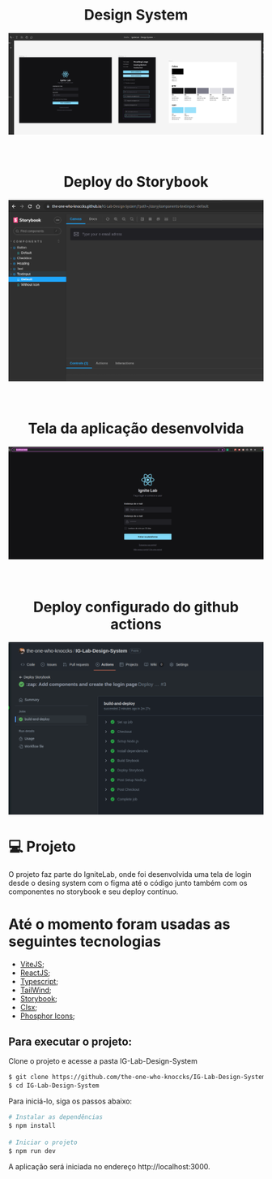

<h1 align='center'>
Design System
</h1>


<div align='center'>
  <img src="Preview/screen-01.png" alt="Logo">
</div>
</br>
</br>

<h1 align='center'>
Deploy do Storybook
</h1>




<div align='center'>
  <img src="Preview/screen-02.png" alt="Logo">
</div>
</br>
</br>

<h1 align='center'>
Tela da aplicação desenvolvida
</h1>


<div align='center'>
  <img src="Preview/screen-03.png" alt="Logo">
</div>
</br>
</br>

<h1 align='center'>
Deploy configurado do github actions
</h1>


<div align='center'>
  <img src="Preview/screen-04.png" alt="Logo">
</div>



 # 💻 Projeto
 
O projeto faz parte do IgniteLab, onde foi desenvolvida uma tela de login desde o desing system com o figma até o código junto também com os componentes no storybook e seu deploy contínuo.

 #  Até o momento foram usadas as seguintes tecnologias

- [ViteJS](https://vitejs.dev/);
- [ReactJS](https://pt-br.reactjs.org/);
- [Typescript](https://www.typescriptlang.org/);
- [TailWind](https://tailwindcss.com/);
- [Storybook](https://storybook.js.org/);
- [Clsx](https://www.npmjs.com/package/clsx);
- [Phosphor Icons](https://phosphoricons.com/);




## Para executar o projeto:

Clone o projeto e acesse a pasta IG-Lab-Design-System

```bash
$ git clone https://github.com/the-one-who-knoccks/IG-Lab-Design-System
$ cd IG-Lab-Design-System
```
Para iniciá-lo, siga os passos abaixo:
```bash
# Instalar as dependências
$ npm install

# Iniciar o projeto
$ npm run dev
```
A aplicação será iniciada no endereço http://localhost:3000.














